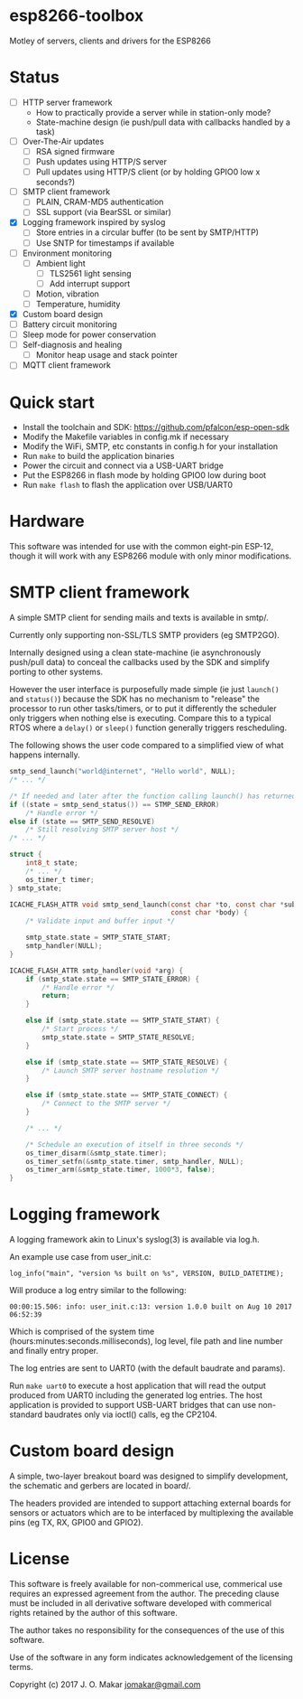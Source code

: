 # esp8266-toolbox
Motley of servers, clients and drivers for the ESP8266

# Status
- [ ] HTTP server framework
  - How to practically provide a server while in station-only mode?
  - State-machine design (ie push/pull data with callbacks handled by a task)
- [ ] Over-The-Air updates
  - [ ] RSA signed firmware 
  - [ ] Push updates using HTTP/S server
  - [ ] Pull updates using HTTP/S client (or by holding GPIO0 low x seconds?)
- [ ] SMTP client framework
  - [ ] PLAIN, CRAM-MD5 authentication
  - [ ] SSL support (via BearSSL or similar)
- [x] Logging framework inspired by syslog
  - [ ] Store entries in a circular buffer (to be sent by SMTP/HTTP)
  - [ ] Use SNTP for timestamps if available
- [ ] Environment monitoring
  - [ ] Ambient light
    - [ ] TLS2561 light sensing
    - [ ] Add interrupt support
  - [ ] Motion, vibration
  - [ ] Temperature, humidity
- [x] Custom board design
- [ ] Battery circuit monitoring
- [ ] Sleep mode for power conservation
- [ ] Self-diagnosis and healing
  - [ ] Monitor heap usage and stack pointer
- [ ] MQTT client framework

# Quick start
- Install the toolchain and SDK: https://github.com/pfalcon/esp-open-sdk
- Modify the Makefile variables in config.mk if necessary
- Modify the WiFi, SMTP, etc constants in config.h for your installation
- Run `make` to build the application binaries
- Power the circuit and connect via a USB-UART bridge
- Put the ESP8266 in flash mode by holding GPIO0 low during boot
- Run `make flash` to flash the application over USB/UART0

# Hardware
This software was intended for use with the common eight-pin ESP-12, though it
will work with any ESP8266 module with only minor modifications.

# SMTP client framework
A simple SMTP client for sending mails and texts is available in smtp/.

Currently only supporting non-SSL/TLS SMTP providers (eg SMTP2GO).

Internally designed using a clean state-machine (ie asynchronously push/pull
data) to conceal the callbacks used by the SDK and simplify porting to other
systems.

However the user interface is purposefully made simple (ie just `launch()` and
`status()`) because the SDK has no mechanism to "release" the processor to run
other tasks/timers, or to put it differently the scheduler only triggers when
nothing else is executing.  Compare this to a typical RTOS where a `delay()` or
`sleep()` function generally triggers rescheduling.

The following shows the user code compared to a simplified view of what happens
internally.

```c
smtp_send_launch("world@internet", "Hello world", NULL);
/* ... */

/* If needed and later after the function calling launch() has returned */
if ((state = smtp_send_status()) == STMP_SEND_ERROR)
    /* Handle error */
else if (state == SMTP_SEND_RESOLVE)
    /* Still resolving SMTP server host */
/* ... */
```

```c
struct {
    int8_t state;
    /* ... */
    os_timer_t timer;
} smtp_state;

ICACHE_FLASH_ATTR void smtp_send_launch(const char *to, const char *subj,
                                        const char *body) {
    /* Validate input and buffer input */

    smtp_state.state = SMTP_STATE_START;
    smtp_handler(NULL);
}

ICACHE_FLASH_ATTR smtp_handler(void *arg) {
    if (smtp_state.state == SMTP_STATE_ERROR) {
        /* Handle error */
        return;
    }

    else if (smtp_state.state == SMTP_STATE_START) {
        /* Start process */
        smtp_state.state = SMTP_STATE_RESOLVE;
    }

    else if (smtp_state.state == SMTP_STATE_RESOLVE) {
        /* Launch SMTP server hostname resolution */
    }

    else if (smtp_state.state == SMTP_STATE_CONNECT) {
        /* Connect to the SMTP server */
    }

    /* ... */

    /* Schedule an execution of itself in three seconds */
    os_timer_disarm(&smtp_state.timer);
    os_timer_setfn(&smtp_state.timer, smtp_handler, NULL);
    os_timer_arm(&smtp_state.timer, 1000*3, false);
}

```

# Logging framework
A logging framework akin to Linux's syslog(3) is available via log.h.

An example use case from user_init.c:

`log_info("main", "version %s built on %s", VERSION, BUILD_DATETIME);`

Will produce a log entry similar to the following:

`00:00:15.506: info: user_init.c:13: version 1.0.0 built on Aug 10 2017 06:52:39`

Which is comprised of the system time (hours:minutes:seconds.milliseconds), log
level, file path and line number and finally entry proper.

The log entries are sent to UART0 (with the default baudrate and params).

Run `make uart0` to execute a host application that will read the output
produced from UART0 including the generated log entries. The host application
is provided to support USB-UART bridges that can use non-standard baudrates only
via ioctl() calls, eg the CP2104.

# Custom board design
A simple, two-layer breakout board was designed to simplify development, the
schematic and gerbers are located in board/.

The headers provided are intended to support attaching external boards for
sensors or actuators which are to be interfaced by multiplexing the available
pins (eg TX, RX, GPIO0 and GPIO2).

# License
This software is freely available for non-commerical use, commerical use requires
an expressed agreement from the author. The preceding clause must be included in
all derivative software developed with commerical rights retained by the author
of this software.

The author takes no responsibility for the consequences of the use of this
software.

Use of the software in any form indicates acknowledgement of the licensing terms.

Copyright (c) 2017 J. O. Makar <jomakar@gmail.com>
